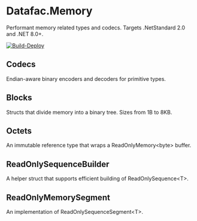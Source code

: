 # Datafac.Memory
Performant memory related types and codecs. Targets .NetStandard 2.0 and .NET 8.0+.

[![Build-Deploy](https://github.com/datafac/memory/actions/workflows/dotnet.yml/badge.svg)](https://github.com/datafac/memory/actions/workflows/dotnet.yml)

## Codecs
Endian-aware binary encoders and decoders for primitive types.

## Blocks
Structs that divide memory into a binary tree. Sizes from 1B to 8KB.

## Octets
An immutable reference type that wraps a ReadOnlyMemory\<byte\> buffer.

## ReadOnlySequenceBuilder
A helper struct that supports efficient building of ReadOnlySequence\<T\>.

## ReadOnlyMemorySegment
An implementation of ReadOnlySequenceSegment\<T\>.
